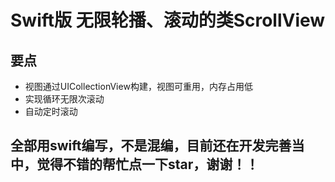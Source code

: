# Swift版 无限轮播、滚动的类ScrollView


## 要点
  - 视图通过UICollectionView构建，视图可重用，内存占用低
  - 实现循环无限次滚动
  - 自动定时滚动


## 全部用swift编写，不是混编，目前还在开发完善当中，觉得不错的帮忙点一下star，谢谢！！

